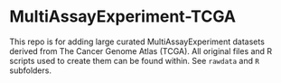 # MultiAssayExperiment-TCGA

This repo is for adding large curated MultiAssayExperiment datasets derived from The Cancer Genome Atlas (TCGA).
All original files and R scripts used to create them can be found within. See `rawdata` and `R` subfolders.

